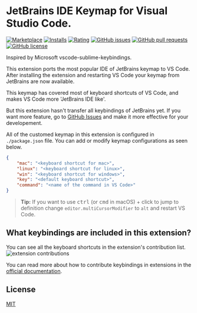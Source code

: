 # JetBrains IDE Keymap for Visual Studio Code.

[![Marketplace](https://vsmarketplacebadge.apphb.com/version-short/isudox.vscode-jetbrains-keybindings.svg)](https://marketplace.visualstudio.com/items?itemName=isudox.vscode-jetbrains-keybindings)
[![Installs](https://vsmarketplacebadge.apphb.com/installs/isudox.vscode-jetbrains-keybindings.svg)](https://marketplace.visualstudio.com/items?itemName=isudox.vscode-jetbrains-keybindings)
[![Rating](https://vsmarketplacebadge.apphb.com/rating-short/isudox.vscode-jetbrains-keybindings.svg)](https://marketplace.visualstudio.com/items?itemName=isudox.vscode-jetbrains-keybindings)
[![GitHub issues](https://img.shields.io/github/issues/isudox/vscode-jetbrains-keybindings.svg)](https://github.com/isudox/vscode-jetbrains-keybindings/issues)
[![GitHub pull requests](https://img.shields.io/github/issues-pr/isudox/vscode-jetbrains-keybindings.svg)](https://github.com/isudox/vscode-jetbrains-keybindings/pulls)
[![GitHub license](https://img.shields.io/github/license/isudox/vscode-jetbrains-keybindings.svg)](https://github.com/isudox/vscode-jetbrains-keybindings/blob/master/LICENSE)

Inspired by Microsoft vscode-sublime-keybindings. 

This extension ports the most popular IDE of JetBrains keymap to VS Code. After installing the extension and restarting VS Code your keymap from JetBrains are now available.

This keymap has covered most of keyboard shortcuts of VS Code, and makes VS Code more 'JetBrains IDE like'.

But this extension hasn't transfer all keybindings of JetBrains yet. If you want more feature, go to [GitHub Issues](https://github.com/isudox/vscode-jetbrains-keybindings/issues) and make it more effective for your developement.

All of the customed keymap in this extension is configured in `./package.json` file. You can add or modify keymap configurations as seen below.

```json
{
    "mac": "<keyboard shortcut for mac>",
    "linux": "<keyboard shortcut for linux>",
    "win": "<keyboard shortcut for windows>",
    "key": "<default keyboard shortcut>",
    "command": "<name of the command in VS Code>"
}
```

>**Tip:** If you want to use <kbd>ctrl</kbd> (or <kbd>cmd</kbd> in macOS) + click to jump to definition change `editor.multiCursorModifier` to `alt` and restart VS Code.

## What keybindings are included in this extension?

You can see all the keyboard shortcuts in the extension's contribution list.
![extension contributions](https://raw.githubusercontent.com/Microsoft/vscode-sublime-keybindings/master/contributions_list.png)

You can read more about how to contribute keybindings in extensions in the [official documentation](http://code.visualstudio.com/docs/extensionAPI/extension-points#_contributeskeybindings). 

## License
[MIT](LICENSE)
